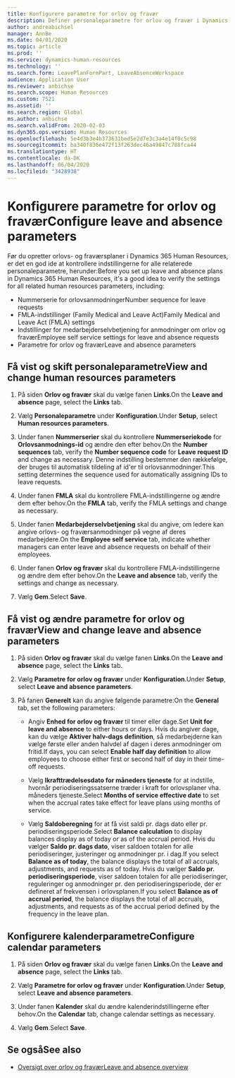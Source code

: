 ```yaml
---
title: Konfigurere parametre for orlov og fravær
description: Definer personaleparametre for orlov og fravær i Dynamics 365 Human Resources.
author: andreabichsel
manager: AnnBe
ms.date: 04/01/2020
ms.topic: article
ms.prod: ''
ms.service: dynamics-human-resources
ms.technology: ''
ms.search.form: LeavePlanFormPart, LeaveAbsenceWorkspace
audience: Application User
ms.reviewer: anbichse
ms.search.scope: Human Resources
ms.custom: 7521
ms.assetid: ''
ms.search.region: Global
ms.author: anbichse
ms.search.validFrom: 2020-02-03
ms.dyn365.ops.version: Human Resources
ms.openlocfilehash: 5e4d3b3e4b373631bed5e2d7e3c3a4e14f0c5c98
ms.sourcegitcommit: ba340f836e472f13f263dec46a49847c788fca44
ms.translationtype: HT
ms.contentlocale: da-DK
ms.lasthandoff: 06/04/2020
ms.locfileid: "3428938"
---
```

# <a name="configure-leave-and-absence-parameters"></a><span data-ttu-id="91dd6-103">Konfigurere parametre for orlov og fravær</span><span class="sxs-lookup"><span data-stu-id="91dd6-103">Configure leave and absence parameters</span></span>

<span data-ttu-id="91dd6-104">Før du opretter orlovs- og fraværsplaner i Dynamics 365 Human Resources, er det en god ide at kontrollere indstillingerne for alle relaterede personaleparametre, herunder:</span><span class="sxs-lookup"><span data-stu-id="91dd6-104">Before you set up leave and absence plans in Dynamics 365 Human Resources, it's a good idea to verify the settings for all related human resources parameters, including:</span></span>

- <span data-ttu-id="91dd6-105">Nummerserie for orlovsanmodninger</span><span class="sxs-lookup"><span data-stu-id="91dd6-105">Number sequence for leave requests</span></span>
- <span data-ttu-id="91dd6-106">FMLA-indstillinger (Family Medical and Leave Act)</span><span class="sxs-lookup"><span data-stu-id="91dd6-106">Family Medical and Leave Act (FMLA) settings</span></span>
- <span data-ttu-id="91dd6-107">Indstillinger for medarbejderselvbetjening for anmodninger om orlov og fravær</span><span class="sxs-lookup"><span data-stu-id="91dd6-107">Employee self service settings for leave and absence requests</span></span>
- <span data-ttu-id="91dd6-108">Parametre for orlov og fravær</span><span class="sxs-lookup"><span data-stu-id="91dd6-108">Leave and absence parameters</span></span>

## <a name="view-and-change-human-resources-parameters"></a><span data-ttu-id="91dd6-109">Få vist og skift personaleparametre</span><span class="sxs-lookup"><span data-stu-id="91dd6-109">View and change human resources parameters</span></span>

1. <span data-ttu-id="91dd6-110">På siden **Orlov og fravær** skal du vælge fanen **Links**.</span><span class="sxs-lookup"><span data-stu-id="91dd6-110">On the **Leave and absence** page, select the **Links** tab.</span></span>

2. <span data-ttu-id="91dd6-111">Vælg **Personaleparametre** under **Konfiguration**.</span><span class="sxs-lookup"><span data-stu-id="91dd6-111">Under **Setup**, select **Human resources parameters**.</span></span>

3. <span data-ttu-id="91dd6-112">Under fanen **Nummerserier** skal du kontrollere **Nummerseriekode** for **Orlovsanmodnings-id** og ændre den efter behov.</span><span class="sxs-lookup"><span data-stu-id="91dd6-112">On the **Number sequences** tab, verify the **Number sequence code** for **Leave request ID** and change as necessary.</span></span> <span data-ttu-id="91dd6-113">Denne indstilling bestemmer den rækkefølge, der bruges til automatisk tildeling af id'er til orlovsanmodninger.</span><span class="sxs-lookup"><span data-stu-id="91dd6-113">This setting determines the sequence used for automatically assigning IDs to leave requests.</span></span>

4. <span data-ttu-id="91dd6-114">Under fanen **FMLA** skal du kontrollere FMLA-indstillingerne og ændre dem efter behov.</span><span class="sxs-lookup"><span data-stu-id="91dd6-114">On the **FMLA** tab, verify the FMLA settings and change as necessary.</span></span>

5. <span data-ttu-id="91dd6-115">Under fanen **Medarbejderselvbetjening** skal du angive, om ledere kan angive orlovs- og fraværsanmodninger på vegne af deres medarbejdere.</span><span class="sxs-lookup"><span data-stu-id="91dd6-115">On the **Employee self service** tab, indicate whether managers can enter leave and absence requests on behalf of their employees.</span></span>

6. <span data-ttu-id="91dd6-116">Under fanen **Orlov og fravær** skal du kontrollere FMLA-indstillingerne og ændre dem efter behov.</span><span class="sxs-lookup"><span data-stu-id="91dd6-116">On the **Leave and absence** tab, verify the settings and change as necessary.</span></span>

7. <span data-ttu-id="91dd6-117">Vælg **Gem**.</span><span class="sxs-lookup"><span data-stu-id="91dd6-117">Select **Save**.</span></span>

## <a name="view-and-change-leave-and-absence-parameters"></a><span data-ttu-id="91dd6-118">Få vist og ændre parametre for orlov og fravær</span><span class="sxs-lookup"><span data-stu-id="91dd6-118">View and change leave and absence parameters</span></span>

1. <span data-ttu-id="91dd6-119">På siden **Orlov og fravær** skal du vælge fanen **Links**.</span><span class="sxs-lookup"><span data-stu-id="91dd6-119">On the **Leave and absence** page, select the **Links** tab.</span></span>

2. <span data-ttu-id="91dd6-120">Vælg **Parametre for orlov og fravær** under **Konfiguration**.</span><span class="sxs-lookup"><span data-stu-id="91dd6-120">Under **Setup**, select **Leave and absence parameters**.</span></span>

3. <span data-ttu-id="91dd6-121">På fanen **Generelt** kan du angive følgende parametre:</span><span class="sxs-lookup"><span data-stu-id="91dd6-121">On the **General** tab, set the following parameters:</span></span>
 
    - <span data-ttu-id="91dd6-122">Angiv **Enhed for orlov og fravær** til timer eller dage.</span><span class="sxs-lookup"><span data-stu-id="91dd6-122">Set **Unit for leave and absence** to either hours or days.</span></span> <span data-ttu-id="91dd6-123">Hvis du angiver dage, kan du vælge **Aktiver halv-dags definition**, så medarbejderne kan vælge første eller anden halvdel af dagen i deres anmodninger om fritid.</span><span class="sxs-lookup"><span data-stu-id="91dd6-123">If days, you can select **Enable half day definition** to allow employees to choose either first or second half of day in their time-off requests.</span></span> 

    - <span data-ttu-id="91dd6-124">Vælg **Ikrafttrædelsesdato for måneders tjeneste** for at indstille, hvornår periodiseringssatserne træder i kraft for orlovsplaner vha. måneders tjeneste.</span><span class="sxs-lookup"><span data-stu-id="91dd6-124">Select **Months of service effective date** to set when the accrual rates take effect for leave plans using months of service.</span></span>

    - <span data-ttu-id="91dd6-125">Vælg **Saldoberegning** for at få vist saldi pr. dags dato eller pr. periodiseringsperiode.</span><span class="sxs-lookup"><span data-stu-id="91dd6-125">Select **Balance calculation** to display balances display as of today or as of the accrual period.</span></span> <span data-ttu-id="91dd6-126">Hvis du vælger **Saldo pr. dags dato**, viser saldoen totalen for alle periodiseringer, justeringer og anmodninger pr. i dag.</span><span class="sxs-lookup"><span data-stu-id="91dd6-126">If you select **Balance as of today**, the balance displays the total of all accruals, adjustments, and requests as of today.</span></span> <span data-ttu-id="91dd6-127">Hvis du vælger **Saldo pr. periodiseringsperiode**, viser saldoen totalen for alle periodiseringer, reguleringer og anmodninger pr. den periodiseringsperiode, der er defineret af frekvensen i orlovsplanen.</span><span class="sxs-lookup"><span data-stu-id="91dd6-127">If you select **Balance as of accrual period**, the balance displays the total of all accruals, adjustments, and requests as of the accrual period defined by the frequency in the leave plan.</span></span> 

## <a name="configure-calendar-parameters"></a><span data-ttu-id="91dd6-128">Konfigurere kalenderparametre</span><span class="sxs-lookup"><span data-stu-id="91dd6-128">Configure calendar parameters</span></span>

1. <span data-ttu-id="91dd6-129">På siden **Orlov og fravær** skal du vælge fanen **Links**.</span><span class="sxs-lookup"><span data-stu-id="91dd6-129">On the **Leave and absence** page, select the **Links** tab.</span></span>

2. <span data-ttu-id="91dd6-130">Vælg **Parametre for orlov og fravær** under **Konfiguration**.</span><span class="sxs-lookup"><span data-stu-id="91dd6-130">Under **Setup**, select **Leave and absence parameters**.</span></span>

3. <span data-ttu-id="91dd6-131">Under fanen **Kalender** skal du ændre kalenderindstillingerne efter behov.</span><span class="sxs-lookup"><span data-stu-id="91dd6-131">On the **Calendar** tab, change calendar settings as necessary.</span></span>

4. <span data-ttu-id="91dd6-132">Vælg **Gem**.</span><span class="sxs-lookup"><span data-stu-id="91dd6-132">Select **Save**.</span></span>

## <a name="see-also"></a><span data-ttu-id="91dd6-133">Se også</span><span class="sxs-lookup"><span data-stu-id="91dd6-133">See also</span></span>

- [<span data-ttu-id="91dd6-134">Oversigt over orlov og fravær</span><span class="sxs-lookup"><span data-stu-id="91dd6-134">Leave and absence overview</span></span>](hr-leave-and-absence-overview.md)

